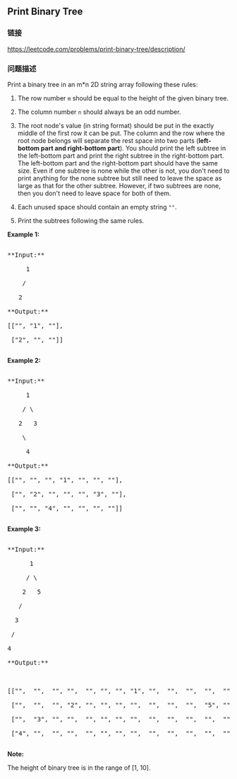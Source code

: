 ## Print Binary Tree  
### 链接  
https://leetcode.com/problems/print-binary-tree/description/  
### 问题描述
Print a binary tree in an m*n 2D string array following these rules: 

1. The row number `m` should be equal to the height of the given binary tree.
1. The column number `n` should always be an odd number.
1. The root node's value (in string format) should be put in the exactly middle of the first row it can be put. The column and the row where the root node belongs will separate the rest space into two parts (**left-bottom part and right-bottom part**). You should print the left subtree in the left-bottom part and print the right subtree in the right-bottom part. The left-bottom part and the right-bottom part should have the same size. Even if one subtree is none while the other is not, you don't need to print anything for the none subtree but still need to leave the space as large as that for the other subtree. However, if two subtrees are none, then you don't need to leave space for both of them. 
1. Each unused space should contain an empty string `""`.
1. Print the subtrees following the same rules.

**Example 1:**<br />
<pre>
**Input:**
     1
    /
   2
**Output:**
[["", "1", ""],
 ["2", "", ""]]
</pre>


**Example 2:**<br />
<pre>
**Input:**
     1
    / \
   2   3
    \
     4
**Output:**
[["", "", "", "1", "", "", ""],
 ["", "2", "", "", "", "3", ""],
 ["", "", "4", "", "", "", ""]]
</pre>


**Example 3:**<br />
<pre>
**Input:**
      1
     / \
    2   5
   / 
  3 
 / 
4 
**Output:**

[["",  "",  "", "",  "", "", "", "1", "",  "",  "",  "",  "", "", ""]
 ["",  "",  "", "2", "", "", "", "",  "",  "",  "",  "5", "", "", ""]
 ["",  "3", "", "",  "", "", "", "",  "",  "",  "",  "",  "", "", ""]
 ["4", "",  "", "",  "", "", "", "",  "",  "",  "",  "",  "", "", ""]]
</pre>


**Note:**
The height of binary tree is in the range of [1, 10].

